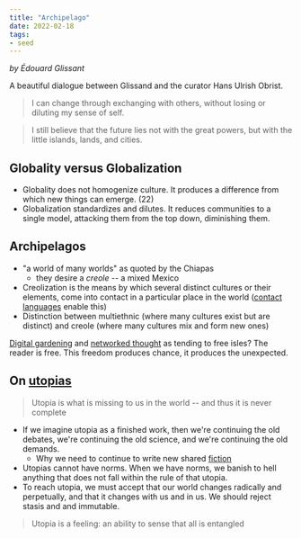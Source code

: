 ```yaml
---
title: "Archipelago"
date: 2022-02-18
tags:
- seed
---
```


*by Édouard Glissant*

A beautiful dialogue between Glissand and the curator Hans Ulrish Obrist.

> I can change through exchanging with others, without losing or diluting my sense of self.

> I still believe that the future lies not with the great powers, but with the little islands, lands, and cities.

## Globality versus Globalization
- Globality does not homogenize culture. It produces a difference from which new things can emerge. (22)
- Globalization standardizes and dilutes. It reduces communities to a single model, attacking them from the top down, diminishing them.

## Archipelagos
- "a world of many worlds" as quoted by the Chiapas
	- they desire a *creole* -- a mixed Mexico
- Creolization is the means by which several distinct cultures or their elements, come into contact in a particular place in the world ([contact languages](thoughts/contact%20language.md) enable this)
- Distinction between multiethnic (where many cultures exist but are distinct) and creole (where many cultures mix and form new ones)

[Digital gardening](posts/digital-gardening.md) and [networked thought](posts/networked-thought.md) as tending to free isles? The reader is free. This freedom produces chance, it produces the unexpected.

## On [utopias](thoughts/utopia.md)
> Utopia is what is missing to us in the world -- and thus it is never complete

- If we imagine utopia as a finished work, then we're continuing the old debates, we're continuing the old science, and we're continuing the old demands.
	- Why we need to continue to write new shared [fiction](thoughts/fiction.md)
- Utopias cannot have norms. When we have norms, we banish to hell anything that does not fall within the rule of that utopia.
- To reach utopia, we must accept that our world changes radically and perpetually, and that it changes with us and in us. We should reject stasis and and immutable.

> Utopia is a feeling: an ability to sense that all is entangled